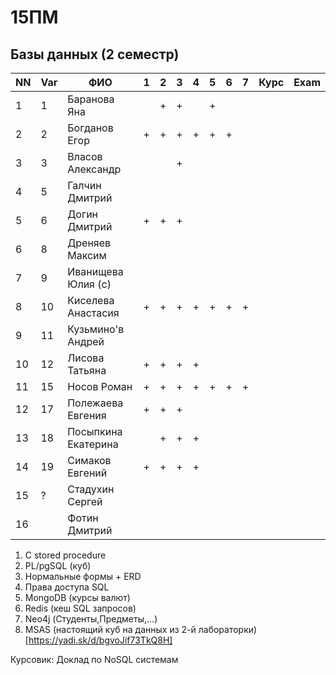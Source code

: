 # 15ПМ
## Базы данных (2 семестр)

| NN  | Var | ФИО                   | 1   | 2   | 3   | 4   | 5   | 6   | 7   |  Курс | Exam     |
| --- | --- | --------------------- | --- | --- | --- | --- | --- | --- | --- | ----- | -------- |
| 1   | 1   | Баранова Яна          |     | +   | +   |     | +   |     |     |       |          |
| 2   | 2   | Богданов Егор         | +   | +   | +   | +   | +   | +   |     |       |          |
| 3   | 3   | Власов Александр      |     |     | +   |     |     |     |     |       |          |
| 4   | 5   | Галчин Дмитрий        |     |     |     |     |     |     |     |       |          |
| 5   | 6   | Догин Дмитрий         | +   | +   | +   |     |     |     |     |       |          |
| 6   | 8   | Дреняев Максим        |     |     |     |     |     |     |     |       |          |
| 7   | 9   | Иванищева Юлия (с)    |     |     |     |     |     |     |     |       |          |
| 8   | 10  | Киселева Анастасия    | +   | +   | +   | +   | +   | +   | +   |       |          |
| 9   | 11  | Кузьмино'в Андрей     |     |     |     |     |     |     |     |       |          |
| 10  | 12  | Лисова Татьяна        | +   | +   | +   | +   |     |     |     |       |          |
| 11  | 15  | Носов Роман           | +   | +   | +   | +   | +   | +   | +   |       |          |
| 12  | 17  | Полежаева Евгения     | +   | +   | +   |     |     |     |     |       |          |
| 13  | 18  | Посыпкина Екатерина   |     | +   | +   | +   |     |     |     |       |          |
| 14  | 19  | Симаков Евгений       | +   | +   | +   | +   |     |     |     |       |          |
| 15  | ?   | Стадухин Сергей       |     |     |     |     |     |     |     |       |          |
| 16  |     | Фотин Дмитрий         |

1. C stored procedure
2. PL/pgSQL (куб)
3. Нормальные формы + ERD
4. Права доступа SQL
5. MongoDB (курсы валют)
6. Redis (кеш SQL запросов)
7. Neo4j (Студенты,Предметы,...)
8. MSAS (настоящий куб на данных из 2-й лабораторки) [https://yadi.sk/d/bgvoJif73TkQ8H]

Курсовик: Доклад по NoSQL системам

